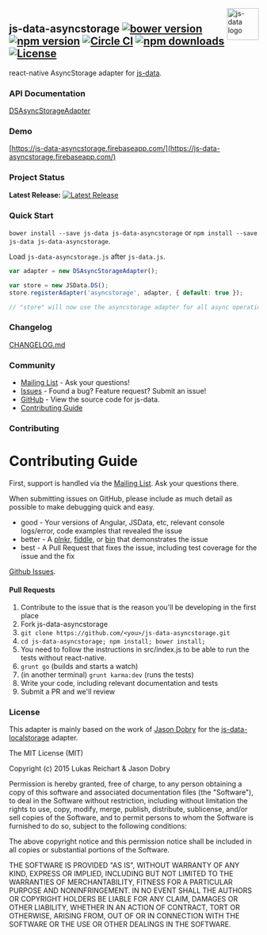 <img src="https://raw.githubusercontent.com/js-data/js-data/master/js-data.png" alt="js-data logo" title="js-data" align="right" width="64" height="64" />

## js-data-asyncstorage [![bower version](https://img.shields.io/bower/v/js-data-asyncstorage.svg?style=flat-square)](https://www.npmjs.org/package/js-data-asyncstorage) [![npm version](https://img.shields.io/npm/v/js-data-asyncstorage.svg?style=flat-square)](https://www.npmjs.org/package/js-data-asyncstorage) [![Circle CI](https://img.shields.io/circleci/project/js-data/js-data-asyncstorage/master.svg?style=flat-square)](https://circleci.com/gh/js-data/js-data-asyncstorage/tree/master) [![npm downloads](https://img.shields.io/npm/dm/js-data-asyncstorage.svg?style=flat-square)](https://www.npmjs.org/package/js-data-asyncstorage) [![License](https://img.shields.io/badge/license-MIT-blue.svg?style=flat-square)](https://github.com/lukasreichart/js-data-asyncstorage/blob/master/LICENSE)

react-native AsyncStorage adapter for [js-data](http://www.js-data.io/).

### API Documentation
[DSAsyncStorageAdapter](http://www.js-data.io/docs/dsasyncstorageadapter)

### Demo
[https://js-data-asyncstorage.firebaseapp.com/](https://js-data-asyncstorage.firebaseapp.com/)

### Project Status

__Latest Release:__ [![Latest Release](https://img.shields.io/github/release/lukasreichart/js-data-asyncstorage.svg?style=flat-square)](https://github.com/lukasreichart/js-data-asyncstorage/releases)

### Quick Start
`bower install --save js-data js-data-asyncstorage` or `npm install --save js-data js-data-asyncstorage`.

Load `js-data-asyncstorage.js` after `js-data.js`.

```js
var adapter = new DSAsyncStorageAdapter();

var store = new JSData.DS();
store.registerAdapter('asyncstorage', adapter, { default: true });

// "store" will now use the asyncstorage adapter for all async operations
```

### Changelog
[CHANGELOG.md](https://github.com/lukasreichart/js-data-asyncstorage/blob/master/CHANGELOG.md)

### Community
- [Mailing List](https://groups.io/org/groupsio/jsdata) - Ask your questions!
- [Issues](https://github.com/lukasreichart/js-data-asyncstorage/issues) - Found a bug? Feature request? Submit an issue!
- [GitHub](https://github.com/lukasreichart/js-data-asyncstorage) - View the source code for js-data.
- [Contributing Guide](https://github.com/lukasreichart/js-data-asyncstorage/blob/master/CONTRIBUTING.md)

### Contributing

# Contributing Guide

First, support is handled via the [Mailing List](https://groups.io/org/groupsio/jsdata). Ask your questions there.

When submitting issues on GitHub, please include as much detail as possible to make debugging quick and easy.

- good - Your versions of Angular, JSData, etc, relevant console logs/error, code examples that revealed the issue
- better - A [plnkr](http://plnkr.co/), [fiddle](http://jsfiddle.net/), or [bin](http://jsbin.com/?html,output) that demonstrates the issue
- best - A Pull Request that fixes the issue, including test coverage for the issue and the fix

[Github Issues](https://github.com/lukasreichart/js-data-asyncstorage/issues).

#### Pull Requests

1. Contribute to the issue that is the reason you'll be developing in the first place
1. Fork js-data-asyncstorage
1. `git clone https://github.com/<you>/js-data-asyncstorage.git`
1. `cd js-data-asyncstorage; npm install; bower install;`
1. You need to follow the instructions in src/index.js to be able to run the tests without react-native.
1. `grunt go` (builds and starts a watch)
1. (in another terminal) `grunt karma:dev` (runs the tests)
1. Write your code, including relevant documentation and tests
1. Submit a PR and we'll review

### License

This adapter is mainly based on the work of [Jason Dobry](https://github.com/jmdobry)
for the [js-data-localstorage](https://github.com/js-data/js-data-localstorage) adapter.

The MIT License (MIT)

Copyright (c) 2015 Lukas Reichart & Jason Dobry

Permission is hereby granted, free of charge, to any person obtaining a copy
of this software and associated documentation files (the "Software"), to deal
in the Software without restriction, including without limitation the rights
to use, copy, modify, merge, publish, distribute, sublicense, and/or sell
copies of the Software, and to permit persons to whom the Software is
furnished to do so, subject to the following conditions:

The above copyright notice and this permission notice shall be included in all
copies or substantial portions of the Software.

THE SOFTWARE IS PROVIDED "AS IS", WITHOUT WARRANTY OF ANY KIND, EXPRESS OR
IMPLIED, INCLUDING BUT NOT LIMITED TO THE WARRANTIES OF MERCHANTABILITY,
FITNESS FOR A PARTICULAR PURPOSE AND NONINFRINGEMENT. IN NO EVENT SHALL THE
AUTHORS OR COPYRIGHT HOLDERS BE LIABLE FOR ANY CLAIM, DAMAGES OR OTHER
LIABILITY, WHETHER IN AN ACTION OF CONTRACT, TORT OR OTHERWISE, ARISING FROM,
OUT OF OR IN CONNECTION WITH THE SOFTWARE OR THE USE OR OTHER DEALINGS IN THE
SOFTWARE.
